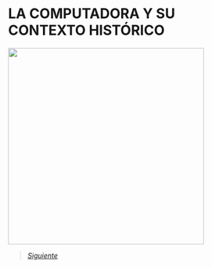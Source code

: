 # LA COMPUTADORA Y SU CONTEXTO HISTÓRICO

<img src="Images/IMG 1.jpg" height="400">

> [*Siguiente*](Tarea1-2.md)
